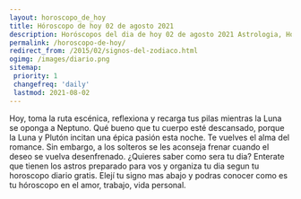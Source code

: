 ```yaml
---
layout: horoscopo_de_hoy
title: Hóroscopo de hoy 02 de agosto 2021
description: Horóscopos del dia de hoy 02 de agosto 2021 Astrologia, Horoscopos univision todos los signos del zodiaco. Esperanza Gracia.
permalink: /horoscopo-de-hoy/
redirect_from: /2015/02/signos-del-zodiaco.html
ogimg: /images/diario.png
sitemap:
 priority: 1
 changefreq: 'daily'
 lastmod: 2021-08-02
---
```

Hoy, toma la ruta escénica, reflexiona y recarga tus pilas mientras la Luna se oponga a Neptuno. Qué bueno que tu cuerpo esté descansado, porque la Luna y Plutón incitan una épica pasión esta noche. Te vuelves el alma del romance. Sin embargo, a los solteros se les aconseja frenar cuando el deseo se vuelva desenfrenado.
¿Quieres saber como sera tu dia? Enterate que tienen los astros preparado para vos y organiza tu dia segun tu horoscopo diario gratis. Elejí tu signo mas abajo y podras conocer como es tu hóroscopo en el amor, trabajo, vida personal.
